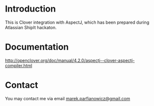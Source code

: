 # Introduction #

This is Clover integration with AspectJ, which has been prepared during Atlassian ShipIt hackaton.

# Documentation #

http://openclover.org/doc/manual/4.2.0/aspectj--clover-aspectj-compiler.html

# Contact #

You may contact me via email marek.parfianowicz@gmail.com
